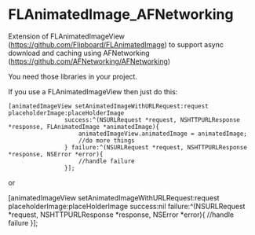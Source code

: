 FLAnimatedImage_AFNetworking
============================

Extension of FLAnimatedImageView (https://github.com/Flipboard/FLAnimatedImage) to support async download and caching using AFNetworking (https://github.com/AFNetworking/AFNetworking)

You need those libraries in your project.

If you use a FLAnimatedImageView then just do this:

    [animatedImageView setAnimatedImageWithURLRequest:request placeholderImage:placeHolderImage 
                    success:^(NSURLRequest *request, NSHTTPURLResponse *response, FLAnimatedImage *animatedImage){
                        animatedImageView.animatedImage = animatedImage;
    					//do more things
                    } failure:^(NSURLRequest *request, NSHTTPURLResponse *response, NSError *error){
                        //handle failure
                    }];

or

[animatedImageView setAnimatedImageWithURLRequest:request placeholderImage:placeHolderImage 
                success:nil
                failure:^(NSURLRequest *request, NSHTTPURLResponse *response, NSError *error){
                    //handle failure
                }];

